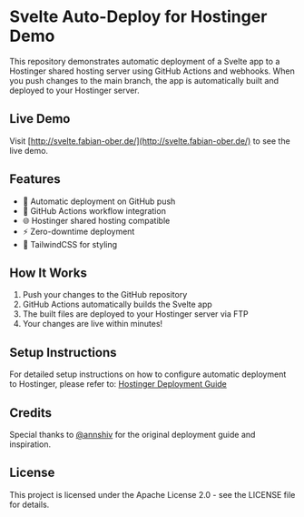 # Svelte Auto-Deploy for Hostinger Demo

This repository demonstrates automatic deployment of a Svelte app to a Hostinger shared hosting server using GitHub Actions and webhooks. When you push changes to the main branch, the app is automatically built and deployed to your Hostinger server.

## Live Demo
Visit [http://svelte.fabian-ober.de/](http://svelte.fabian-ober.de/) to see the live demo.

## Features
- 🚀 Automatic deployment on GitHub push
- 🔄 GitHub Actions workflow integration
- 🌐 Hostinger shared hosting compatible
- ⚡ Zero-downtime deployment
- 🎨 TailwindCSS for styling

## How It Works
1. Push your changes to the GitHub repository
2. GitHub Actions automatically builds the Svelte app
3. The built files are deployed to your Hostinger server via FTP
4. Your changes are live within minutes!

## Setup Instructions
For detailed setup instructions on how to configure automatic deployment to Hostinger, please refer to:
[Hostinger Deployment Guide](https://github.com/annshiv/Hostinger-deployment)

## Credits
Special thanks to [@annshiv](https://github.com/annshiv) for the original deployment guide and inspiration.

## License
This project is licensed under the Apache License 2.0 - see the LICENSE file for details.
